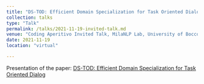 ```yaml
---
title: "DS-TOD: Efficient Domain Specialization for Task Oriented Dialog"
collection: talks
type: "Talk"
permalink: /talks/2021-11-19-invited-talk.md
venue: "Coding Aperitivo Invited Talk, MilaNLP Lab, University of Bocconi, Italy"
date: 2021-11-19
location: "virtual"

---
```


Presentation of the paper: [DS-TOD: Efficient Domain Specialization for Task Oriented Dialog](https://chiachienhung.github.io/publications/2022-DS-TOD-Efficient%20Domain%20Specialization%20for%20Task%20Oriented%20Dialog/)
